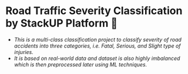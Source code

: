 # Road Traffic Severity Classification by StackUP Platform 🚧
- *This is a multi-class classification project to classify severity of road accidents into three categories, i.e. Fatal, Serious, and Slight type of injuries.*
- *It is based on real-world data and dataset is also highly imbalanced which is then preprocessed later using ML techniques.*
